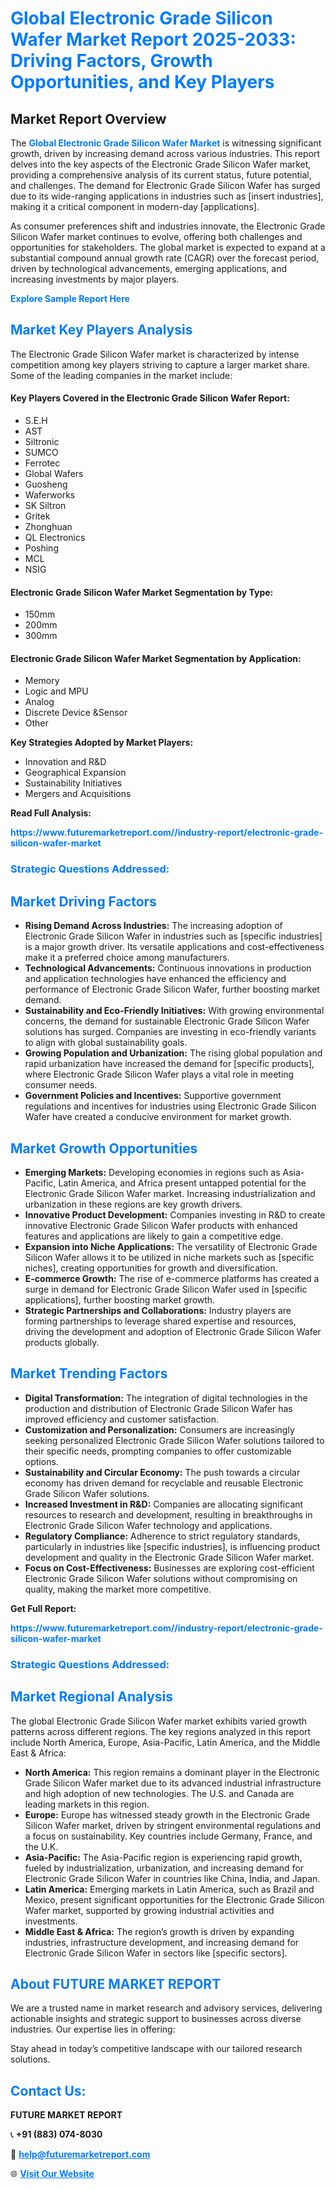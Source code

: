 <h1 style="color: #007BFF;">Global Electronic Grade Silicon Wafer Market Report 2025-2033: Driving Factors, Growth Opportunities, and Key Players</h1>

<section id="overview">
<h2>Market Report Overview</h2>
<p>The <a href="https://www.futuremarketreport.com//industry-report/electronic-grade-silicon-wafer-market" style="color: #007BFF; text-decoration: none;"><strong>Global Electronic Grade Silicon Wafer Market</strong></a> is witnessing significant growth, driven by increasing demand across various industries. This report delves into the key aspects of the Electronic Grade Silicon Wafer market, providing a comprehensive analysis of its current status, future potential, and challenges. The demand for Electronic Grade Silicon Wafer has surged due to its wide-ranging applications in industries such as [insert industries], making it a critical component in modern-day [applications].</p>
<p>As consumer preferences shift and industries innovate, the Electronic Grade Silicon Wafer market continues to evolve, offering both challenges and opportunities for stakeholders. The global market is expected to expand at a substantial compound annual growth rate (CAGR) over the forecast period, driven by technological advancements, emerging applications, and increasing investments by major players.</p>
</section>

<section id="overview">
<p><a href="https://www.futuremarketreport.com//request-sample/reportId=81458" style="color: #007BFF; text-decoration: none;"><strong>Explore Sample Report Here</strong></a></p>
</section>

<section id="key-players">
<h2 style="color: #007BFF;">Market Key Players Analysis</h2>
<p>The Electronic Grade Silicon Wafer market is characterized by intense competition among key players striving to capture a larger market share. Some of the leading companies in the market include:</p>
<h4>Key Players Covered in the Electronic Grade Silicon Wafer Report:</h4>
<ul><li>S.E.H</li><li>AST</li><li>Siltronic</li><li>SUMCO</li><li>Ferrotec</li><li>Global Wafers</li><li>Guosheng</li><li>Waferworks</li><li>SK Siltron</li><li>Gritek</li><li>Zhonghuan</li><li>QL Electronics</li><li>Poshing</li><li>MCL</li><li>NSIG</li></ul>
<h4>Electronic Grade Silicon Wafer Market Segmentation by Type:</h4>
<ul><li>150mm</li><li>200mm</li><li>300mm</li></ul>

<h4>Electronic Grade Silicon Wafer Market Segmentation by Application:</h4>
<ul><li>Memory</li><li>Logic and MPU</li><li>Analog</li><li>Discrete Device &amp;Sensor</li><li>Other</li></ul>
<p><strong>Key Strategies Adopted by Market Players:</strong></p>
<ul>
<li>Innovation and R&D</li>
<li>Geographical Expansion</li>
<li>Sustainability Initiatives</li>
<li>Mergers and Acquisitions</li>
</ul>
</section>

<section>
<p><strong>Read Full Analysis: </strong></p><a href="https://www.futuremarketreport.com//industry-report/electronic-grade-silicon-wafer-market" style="color: #007BFF; text-decoration: none;"><strong>https://www.futuremarketreport.com//industry-report/electronic-grade-silicon-wafer-market</strong></a>
<h3 style="color: #007BFF;">Strategic Questions Addressed:</h3>
</section>

<section id="driving-factors">
<h2 style="color: #007BFF;">Market Driving Factors</h2>
<ul>
<li><strong>Rising Demand Across Industries:</strong> The increasing adoption of Electronic Grade Silicon Wafer in industries such as [specific industries] is a major growth driver. Its versatile applications and cost-effectiveness make it a preferred choice among manufacturers.</li>
<li><strong>Technological Advancements:</strong> Continuous innovations in production and application technologies have enhanced the efficiency and performance of Electronic Grade Silicon Wafer, further boosting market demand.</li>
<li><strong>Sustainability and Eco-Friendly Initiatives:</strong> With growing environmental concerns, the demand for sustainable Electronic Grade Silicon Wafer solutions has surged. Companies are investing in eco-friendly variants to align with global sustainability goals.</li>
<li><strong>Growing Population and Urbanization:</strong> The rising global population and rapid urbanization have increased the demand for [specific products], where Electronic Grade Silicon Wafer plays a vital role in meeting consumer needs.</li>
<li><strong>Government Policies and Incentives:</strong> Supportive government regulations and incentives for industries using Electronic Grade Silicon Wafer have created a conducive environment for market growth.</li>
</ul>
</section>

<section id="growth-opportunities">
<h2 style="color: #007BFF;">Market Growth Opportunities</h2>
<ul>
<li><strong>Emerging Markets:</strong> Developing economies in regions such as Asia-Pacific, Latin America, and Africa present untapped potential for the Electronic Grade Silicon Wafer market. Increasing industrialization and urbanization in these regions are key growth drivers.</li>
<li><strong>Innovative Product Development:</strong> Companies investing in R&D to create innovative Electronic Grade Silicon Wafer products with enhanced features and applications are likely to gain a competitive edge.</li>
<li><strong>Expansion into Niche Applications:</strong> The versatility of Electronic Grade Silicon Wafer allows it to be utilized in niche markets such as [specific niches], creating opportunities for growth and diversification.</li>
<li><strong>E-commerce Growth:</strong> The rise of e-commerce platforms has created a surge in demand for Electronic Grade Silicon Wafer used in [specific applications], further boosting market growth.</li>
<li><strong>Strategic Partnerships and Collaborations:</strong> Industry players are forming partnerships to leverage shared expertise and resources, driving the development and adoption of Electronic Grade Silicon Wafer products globally.</li>
</ul>
</section>

<section id="trending-factors">
<h2 style="color: #007BFF;">Market Trending Factors</h2>
<ul>
<li><strong>Digital Transformation:</strong> The integration of digital technologies in the production and distribution of Electronic Grade Silicon Wafer has improved efficiency and customer satisfaction.</li>
<li><strong>Customization and Personalization:</strong> Consumers are increasingly seeking personalized Electronic Grade Silicon Wafer solutions tailored to their specific needs, prompting companies to offer customizable options.</li>
<li><strong>Sustainability and Circular Economy:</strong> The push towards a circular economy has driven demand for recyclable and reusable Electronic Grade Silicon Wafer solutions.</li>
<li><strong>Increased Investment in R&D:</strong> Companies are allocating significant resources to research and development, resulting in breakthroughs in Electronic Grade Silicon Wafer technology and applications.</li>
<li><strong>Regulatory Compliance:</strong> Adherence to strict regulatory standards, particularly in industries like [specific industries], is influencing product development and quality in the Electronic Grade Silicon Wafer market.</li>
<li><strong>Focus on Cost-Effectiveness:</strong> Businesses are exploring cost-efficient Electronic Grade Silicon Wafer solutions without compromising on quality, making the market more competitive.</li>
</ul>
</section>

<section>
<p><strong>Get Full Report: </strong></p><a href="https://www.futuremarketreport.com//industry-report/electronic-grade-silicon-wafer-market" style="color: #007BFF; text-decoration: none;"><strong>https://www.futuremarketreport.com//industry-report/electronic-grade-silicon-wafer-market</strong></a>
<h3 style="color: #007BFF;">Strategic Questions Addressed:</h3>
</section>


<section id="regional-analysis">
<h2 style="color: #007BFF;">Market Regional Analysis</h2>
<p>The global Electronic Grade Silicon Wafer market exhibits varied growth patterns across different regions. The key regions analyzed in this report include North America, Europe, Asia-Pacific, Latin America, and the Middle East & Africa:</p>
<ul>
<li><strong>North America:</strong> This region remains a dominant player in the Electronic Grade Silicon Wafer market due to its advanced industrial infrastructure and high adoption of new technologies. The U.S. and Canada are leading markets in this region.</li>
<li><strong>Europe:</strong> Europe has witnessed steady growth in the Electronic Grade Silicon Wafer market, driven by stringent environmental regulations and a focus on sustainability. Key countries include Germany, France, and the U.K.</li>
<li><strong>Asia-Pacific:</strong> The Asia-Pacific region is experiencing rapid growth, fueled by industrialization, urbanization, and increasing demand for Electronic Grade Silicon Wafer in countries like China, India, and Japan.</li>
<li><strong>Latin America:</strong> Emerging markets in Latin America, such as Brazil and Mexico, present significant opportunities for the Electronic Grade Silicon Wafer market, supported by growing industrial activities and investments.</li>
<li><strong>Middle East & Africa:</strong> The region’s growth is driven by expanding industries, infrastructure development, and increasing demand for Electronic Grade Silicon Wafer in sectors like [specific sectors].</li>
</ul>
</section>

<footer>
<h2 style="color: #007BFF;">About FUTURE MARKET REPORT</h2>
<p>We are a trusted name in market research and advisory services, delivering actionable insights and strategic support to businesses across diverse industries. Our expertise lies in offering:</p>

<p>Stay ahead in today’s competitive landscape with our tailored research solutions.</p>

<h2 style="color: #007BFF;">Contact Us:</h2>
<p><strong>FUTURE MARKET REPORT</strong></p>
<p>📞 <strong>+91 (883) 074-8030</strong></p>
<p>📧 <strong><a href="mailto:help@futuremarketreport.com" style="color: #007BFF;">help@futuremarketreport.com</a></strong></p>
<p>🌐 <strong><a href="https://www.futuremarketreport.com/" style="color: #007BFF;">Visit Our Website</a></strong></p>
</footer>